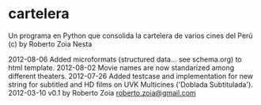 cartelera
=========

Un programa en Python que consolida la cartelera de varios cines del Perú
(c) by Roberto Zoia Nesta

2012-08-06	Added microformats (structured data... see schema.org) to html template.
2012-08-02  Movie names are now standarized among different theaters.
2012-07-26	Added testcase and implementation for new string for subtitled and HD films on UVK Multicines ('Doblada Subtitulada').
2012-03-10 v0.1 by Roberto Zoia roberto.zoia@gmail.com



